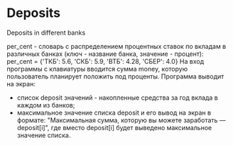 # Deposits
Deposits in different banks

per_cent - словарь с распределением процентных ставок по вкладам в различных банках (ключ - название банка, значение - процент):
per_cent = {'ТКБ': 5.6, 'СКБ': 5.9, 'ВТБ': 4.28, 'СБЕР': 4.0}
На вход программы с клавиатуры вводится сумма money, которую пользователь планирует положить под проценты.
Программа выводит на экран:
- список deposit значений - накопленные средства за год вклада в каждом из банков;
- максимальное значение списка deposit и его вывод на экран в формате:
"Максимальная сумма, которую вы можете заработать — deposit[i]", где вместо deposit[i] будет выведено максимальное значение списка.
